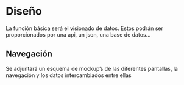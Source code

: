 # Diseño

La función básica será el visionado de datos. Estos podrán ser proporcionados por una api, un json, una base de datos...

## Navegación

Se adjuntará un esquema de mockup’s de las diferentes pantallas, la navegación y los datos intercambiados entre ellas
